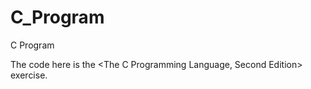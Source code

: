 C_Program
=========

C Program

The code here is the  <The C Programming Language, Second Edition> exercise.
